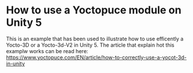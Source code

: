 # How to use a Yoctopuce module on Unity 5

This is an example that has been used to illustrate how to use efficently a Yocto-3D or a Yocto-3d-V2 
in Unity 5. The article that explain hot this examplw works can be read here: https://www.yoctopuce.com/EN/article/how-to-correctly-use-a-yocot-3d-in-unity
